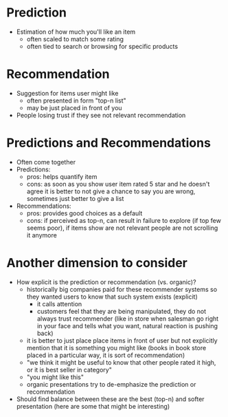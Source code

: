 # Prediction

- Estimation of how much you'll like an item
    - often scaled to match some rating
    - often tied to search or browsing for specific products


# Recommendation

- Suggestion for items user might like
    - often presented in form "top-n list"
    - may be just placed in front of you
- People losing trust if they see not relevant recommendation


# Predictions and Recommendations

- Often come together 
- Predictions:
    - pros: helps quantify item
    - cons: as soon as you show user item rated 5 star and he doesn't agree it is better to not give a chance to say you are wrong, sometimes just better to give a list
- Recommendations:
    - pros: provides good choices as a default
    - cons: if perceived as top-n, can result in failure to explore (if top few seems poor), if items show are not relevant people are not scrolling it anymore


# Another dimension to consider

- How explicit is the prediction or recommendation (vs. organic)?
    - historically big companies paid for these recommender systems so they wanted users to know that such system exists (explicit)
        - it calls attention
        - customers feel that they are being manipulated, they do not always trust recommender (like in store when salesman go right in your face and tells what you want, natural reaction is pushing back)
    - it is better to just place place items in front of user but not explicitly mention that it is something you might like (books in book store placed in a particular way, it is sort of recommendation)
    - "we think it might be useful to know that other people rated it high, or it is best seller in category"
    - "you might like this"
    - organic presentations try to de-emphasize the prediction or recommendation
- Should find balance between these are the best (top-n) and softer presentation (here are some that might be interesting)
